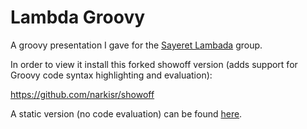 # Lambda Groovy #
A groovy presentation I gave for the [Sayeret Lambada](http://groups.google.com/group/sayeret-lambda?pli=1) group.

In order to view it install this forked showoff version (adds support for Groovy code syntax highlighting and evaluation):

 https://github.com/narkisr/showoff

A static version (no code evaluation) can be found [here](http://narkisr.github.com/lambda-groovy/#1).
